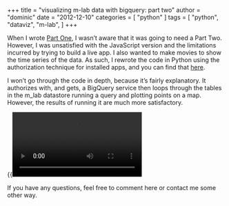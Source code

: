 +++
title = "visualizing m-lab data with bigquery: part two"
author = "dominic"
date = "2012-12-10"
categories = [
  "python"
]
tags = [
  "python",
  "dataviz",
  "m-lab",
]
+++

When I wrote [Part
One](/blog/visualizing-m-lab-data-with-bigquery/ "Visualizing M-Lab data with BigQuery"),
I wasn’t aware that it was going to need a Part Two. However, I was unsatisfied
with the JavaScript version and the limitations incurred by trying to build a
live app. I also wanted to make movies to show the time series of the data. As
such, I rewrote the code in Python using the authorization technique for
installed apps, and you can find that
[here](http://analysis.m-lab.googlecode.com/git/geoviz "geoviz @ m-lab.analysis").

I won’t go through the code in depth, because it’s fairly explanatory.  It
authorizes with, and gets, a BigQuery service then loops through the tables in
the m\_lab datastore running a query and plotting points on a map. However, the
results of running it are much more satisfactory.

{{<video src="./minrtt_map.mp4" controls="no">}}

If you have any questions, feel free to comment here or contact me some other
way.

